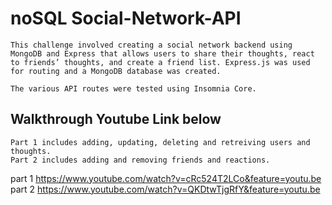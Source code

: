 # noSQL Social-Network-API
    This challenge involved creating a social network backend using MongoDB and Express that allows users to share their thoughts, react to friends’ thoughts, and create a friend list. Express.js was used for routing and a MongoDB database was created.

    The various API routes were tested using Insomnia Core.

## Walkthrough Youtube Link below

    Part 1 includes adding, updating, deleting and retreiving users and thoughts.
    Part 2 includes adding and removing friends and reactions. 

part 1
https://www.youtube.com/watch?v=cRc524T2LCo&feature=youtu.be
part 2
https://www.youtube.com/watch?v=QKDtwTjgRfY&feature=youtu.be